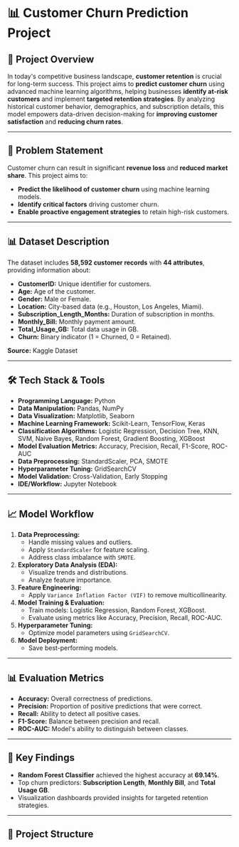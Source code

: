 # 📊 **Customer Churn Prediction Project**

## 📌 **Project Overview**
In today's competitive business landscape, **customer retention** is crucial for long-term success. This project aims to **predict customer churn** using advanced machine learning algorithms, helping businesses **identify at-risk customers** and implement **targeted retention strategies**. By analyzing historical customer behavior, demographics, and subscription details, this model empowers data-driven decision-making for **improving customer satisfaction** and **reducing churn rates**.

---

## 🎯 **Problem Statement**
Customer churn can result in significant **revenue loss** and **reduced market share**. This project aims to:
- **Predict the likelihood of customer churn** using machine learning models.
- **Identify critical factors** driving customer churn.
- **Enable proactive engagement strategies** to retain high-risk customers.

---

## 📊 **Dataset Description**
The dataset includes **58,592 customer records** with **44 attributes**, providing information about:
- **CustomerID:** Unique identifier for customers.  
- **Age:** Age of the customer.  
- **Gender:** Male or Female.  
- **Location:** City-based data (e.g., Houston, Los Angeles, Miami).  
- **Subscription_Length_Months:** Duration of subscription in months.  
- **Monthly_Bill:** Monthly payment amount.  
- **Total_Usage_GB:** Total data usage in GB.  
- **Churn:** Binary indicator (1 = Churned, 0 = Retained).  

**Source:** Kaggle Dataset

---

## 🛠️ **Tech Stack & Tools**
- **Programming Language:** Python  
- **Data Manipulation:** Pandas, NumPy  
- **Data Visualization:** Matplotlib, Seaborn  
- **Machine Learning Framework:** Scikit-Learn, TensorFlow, Keras  
- **Classification Algorithms:** Logistic Regression, Decision Tree, KNN, SVM, Naive Bayes, Random Forest, Gradient Boosting, XGBoost  
- **Model Evaluation Metrics:** Accuracy, Precision, Recall, F1-Score, ROC-AUC  
- **Data Preprocessing:** StandardScaler, PCA, SMOTE  
- **Hyperparameter Tuning:** GridSearchCV  
- **Model Validation:** Cross-Validation, Early Stopping  
- **IDE/Workflow:** Jupyter Notebook  

---

## 📈 **Model Workflow**
1. **Data Preprocessing:**  
   - Handle missing values and outliers.  
   - Apply `StandardScaler` for feature scaling.  
   - Address class imbalance with `SMOTE`.  
2. **Exploratory Data Analysis (EDA):**  
   - Visualize trends and distributions.  
   - Analyze feature importance.  
3. **Feature Engineering:**  
   - Apply `Variance Inflation Factor (VIF)` to remove multicollinearity.  
4. **Model Training & Evaluation:**  
   - Train models: Logistic Regression, Random Forest, XGBoost.  
   - Evaluate using metrics like Accuracy, Precision, Recall, ROC-AUC.  
5. **Hyperparameter Tuning:**  
   - Optimize model parameters using `GridSearchCV`.  
6. **Model Deployment:**  
   - Save best-performing models.  

---

## 📊 **Evaluation Metrics**
- **Accuracy:** Overall correctness of predictions.  
- **Precision:** Proportion of positive predictions that were correct.  
- **Recall:** Ability to detect all positive cases.  
- **F1-Score:** Balance between precision and recall.  
- **ROC-AUC:** Model's ability to distinguish between classes.

---

## 🎯 **Key Findings**
- **Random Forest Classifier** achieved the highest accuracy at **69.14%**.  
- Top churn predictors: **Subscription Length**, **Monthly Bill**, and **Total Usage GB**.  
- Visualization dashboards provided insights for targeted retention strategies.  

---

## 📁 **Project Structure**
